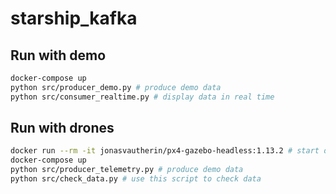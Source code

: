 # starship_kafka

## Run with demo
```sh
docker-compose up
python src/producer_demo.py # produce demo data
python src/consumer_realtime.py # display data in real time
```

## Run with drones
```sh
docker run --rm -it jonasvautherin/px4-gazebo-headless:1.13.2 # start drone simulator
docker-compose up
python src/producer_telemetry.py # produce demo data
python src/check_data.py # use this script to check data
```
